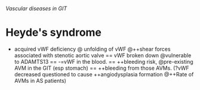 ###### Vascular diseases in GIT

# Heyde's syndrome
- acquired vWF deficiency @ unfolding of vWF @++shear forces associated with stenotic aortic valve == vWF broken down @vulnerable to ADAMTS13 == -=vWF in the blood. == ++bleeding risk, @pre-existing AVM in the GIT (esp stomach) == ++bleeding from those AVMs. (?vWF decreased questioned to cause ++angiodysplasia formation @++Rate of AVMs in AS patients)